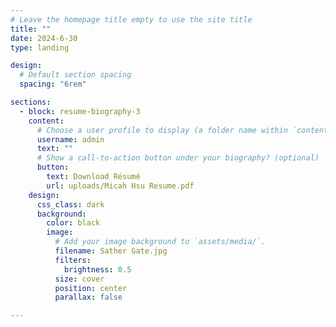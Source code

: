 ```yaml
---
# Leave the homepage title empty to use the site title
title: ""
date: 2024-6-30
type: landing

design:
  # Default section spacing
  spacing: "6rem"

sections:
  - block: resume-biography-3
    content:
      # Choose a user profile to display (a folder name within `content/authors/`)
      username: admin
      text: ""
      # Show a call-to-action button under your biography? (optional)
      button:
        text: Download Résumé
        url: uploads/Micah Hsu Resume.pdf
    design:
      css_class: dark
      background:
        color: black
        image:
          # Add your image background to `assets/media/`.
          filename: Sather Gate.jpg
          filters:
            brightness: 0.5
          size: cover
          position: center
          parallax: false

---
```

